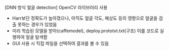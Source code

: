 [DNN 방식 얼굴 detection] OpenCV 라이브러리 사용
- Harr보단 정확도가 높아졌으나, 아직도 얼굴 각도, 해상도 등의 영향으로 얼굴을 검출 못하는 경우가 있었음
- 미리 학습된 모델을 받아(caffemodel), deploy.prototxt.txt(구조) 이를 코드로 실행하여 얼굴 탐색함
- GUI 사용 시 직접 파일을 선택하여 결과를 볼 수 있음
